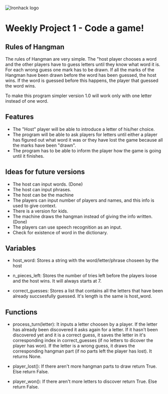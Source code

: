 ![Ironhack logo](https://i.imgur.com/1QgrNNw.png)

# Weekly Project 1 - Code a game!

## Rules of Hangman

The rules of Hangman are very simple. The "host player chooses a word and the other players have to guess letters until they know what word it is. For each wrong guess one mark has to be drawn. If all the marks of the Hangman have been drawn before the word has been guessed, the host wins. If the word is guessed before this happens, the player that guessed the word wins.

To make this program simpler version 1.0 will work only with one letter instead of one word.

## Features
- The "Host" player will be able to introduce a letter of his/her choice.
- The program will be able to ask players for letters until either a player has figured out what word it was or they have lost the game because all the marks have been "drawn".
- The program has to be able to inform the player how the game is going until it finishes.

## Ideas for future versions
- The host can input words. (Done)
- The host can input phrases.
- The host can be the machine
- The players can input number of players and names, and this info is used to give context.
- There is a version for kids.
- The machine draws the hangman instead of giving the info written. (Done)
- The players can use speech recognition as an input.
- Check for existence of word in the dictionary.

## Variables
- host_word: Stores a string with the word/letter/phrase choseen by the host

- n_pieces_left: Stores the number of tries left before the players loose and the host wins. It will always starts at 7.

- correct_guesses: Stores a list that contains all the letters that have been already succsesfully guessed. It's length is the same is host_word.

## Functions
- process_turn(letter): It inputs a letter choosen by a player. If the letter has already been discovered it asks again for a letter. If it hasn't been discovered yet and it is a correct guess, it saves the letter in it's corresponding index in correct_guesses (if no letters to dicover the player has won). If the letter is a wrong guess, it draws the corresponding hangman part (if no parts left the player has lost). It returns None.

- player_lost(): If there aren't more hangman parts to draw return True. Else return False.

- player_won(): If there aren't more letters to discover return True. Else return False.
